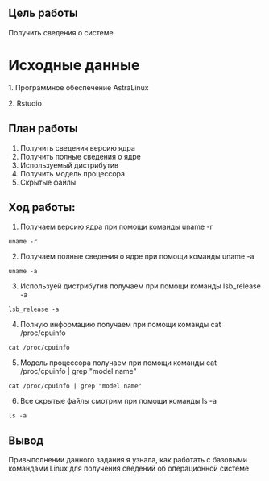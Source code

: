 ## Цель работы

Получить сведения о системе

Исходные данные
===========

1\. Программное обеспечение AstraLinux

2\. Rstudio

## План работы

1.  Получить сведения версию ядра
2.  Получить полные сведения о ядре
3.  Используемый дистрибутив
4.  Получить модель процессора
5.  Скрытые файлы

## Ход работы:

1.  Получаем версию ядра при помощи команды uname -r

```{bash}
uname -r
```

2.  Получаем полные сведения о ядре при помощи команды uname -a

```{bash}
uname -a
```

3.  Используей дистрибутив получаем при помощи команды lsb_release -a

```{bash}
lsb_release -a
```

4.  Полную информацию получаем при помощи команды cat /proc/cpuinfo

```{bash}
cat /proc/cpuinfo 
```

5.  Модель процессора получаем при помощи команды cat /proc/cpuinfo \| grep "model name"

```{bash}
cat /proc/cpuinfo | grep "model name"
```

6.  Все скрытые файлы смотрим при помощи команды ls -a

```{bash}
ls -a
```


## Вывод
Привыполнении данного задания я узнала, как работать с базовыми командами Linux для получения сведений об операционной системе
